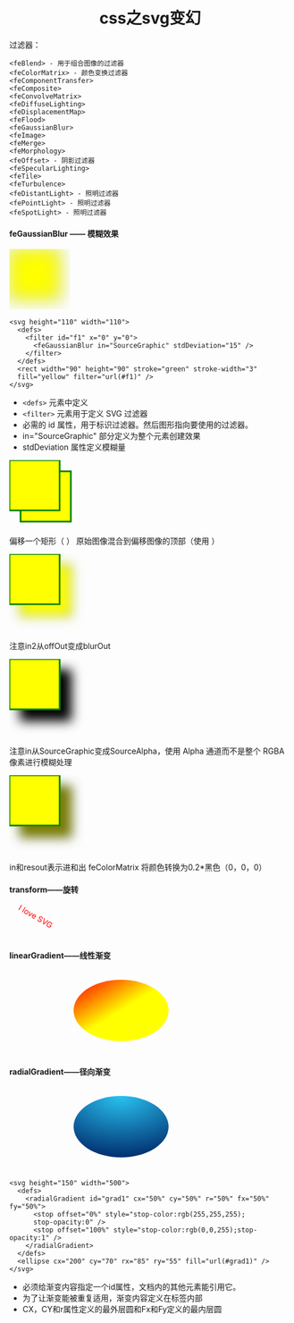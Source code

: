 # <center>**css之svg变幻**</center>
<article align="left" padding="0 12px">

过滤器：
```
<feBlend> - 用于组合图像的过滤器
<feColorMatrix> - 颜色变换过滤器
<feComponentTransfer>
<feComposite>
<feConvolveMatrix>
<feDiffuseLighting>
<feDisplacementMap>
<feFlood>
<feGaussianBlur>
<feImage>
<feMerge>
<feMorphology>
<feOffset> - 阴影过滤器
<feSpecularLighting>
<feTile>
<feTurbulence>
<feDistantLight> - 照明过滤器
<fePointLight> - 照明过滤器
<feSpotLight> - 照明过滤器
```
#### feGaussianBlur —— 模糊效果
<svg height="110" width="110">
  <defs>
    <filter id="f" x="0" y="0">
      <feGaussianBlur in="SourceGraphic" stdDeviation="15" />
    </filter>
  </defs>
  <rect width="90" height="90" stroke="green" stroke-width="3"
  fill="yellow" filter="url(#f)" />
</svg>

```
<svg height="110" width="110">
  <defs>
    <filter id="f1" x="0" y="0">
      <feGaussianBlur in="SourceGraphic" stdDeviation="15" />
    </filter>
  </defs>
  <rect width="90" height="90" stroke="green" stroke-width="3"
  fill="yellow" filter="url(#f1)" />
</svg>
```
* `<defs>` 元素中定义
* `<filter>` 元素用于定义 SVG 过滤器
* 必需的 id 属性，用于标识过滤器。然后图形指向要使用的过滤器。
* in="SourceGraphic" 部分定义为整个元素创建效果
* stdDeviation 属性定义模糊量

<svg height="120" width="120">
  <defs>
    <filter id="f1" x="0" y="0" width="200%" height="200%">
      <feOffset result="offOut" in="SourceGraphic" dx="20" dy="20" />
      <feBlend in="SourceGraphic" in2="offOut" mode="normal" />
    </filter>
  </defs>
  <rect width="90" height="90" stroke="green" stroke-width="3"
  fill="yellow" filter="url(#f1)" />
</svg>

偏移一个矩形（ <feOffset>）
原始图像混合到偏移图像的顶部（使用 <feBlend>）

<svg height="140" width="140">
  <defs>
    <filter id="f2" x="0" y="0" width="200%" height="200%">
      <feOffset result="offOut" in="SourceGraphic" dx="20" dy="20" />
      <feGaussianBlur result="blurOut" in="offOut" stdDeviation="10" />
      <feBlend in="SourceGraphic" in2="blurOut" mode="normal" />
    </filter>
  </defs>
  <rect width="90" height="90" stroke="green" stroke-width="3"
  fill="yellow" filter="url(#f2)" />
</svg>

注意in2从offOut变成blurOut

<svg height="140" width="140">
  <defs>
    <filter id="f3" x="0" y="0" width="200%" height="200%">
      <feOffset result="offOut" in="SourceAlpha" dx="20" dy="20" />
      <feGaussianBlur result="blurOut" in="offOut" stdDeviation="10" />
      <feBlend in="SourceGraphic" in2="blurOut" mode="normal" />
    </filter>
  </defs>
  <rect width="90" height="90" stroke="green" stroke-width="3"
  fill="yellow" filter="url(#f3)" />
</svg>

注意in从SourceGraphic变成SourceAlpha，使用 Alpha 通道而不是整个 RGBA 像素进行模糊处理

<svg height="140" width="140">
  <defs>
    <filter id="f4" x="0" y="0" width="200%" height="200%">
      <feOffset result="offOut" in="SourceGraphic" dx="20" dy="20" />
      <feColorMatrix result="matrixOut" in="offOut" type="matrix"
      values="0.2 0 0 0 0 0 0.2 0 0 0 0 0 0.2 0 0 0 0 0 1 0" />
      <feGaussianBlur result="blurOut" in="matrixOut" stdDeviation="10" />
      <feBlend in="SourceGraphic" in2="blurOut" mode="normal" />
    </filter>
  </defs>
  <rect width="90" height="90" stroke="green" stroke-width="3"
  fill="yellow" filter="url(#f4)" />
</svg>

in和resout表示进和出
feColorMatrix 将颜色转换为0.2*黑色（0，0，0）

#### transform——旋转
<svg height="60" width="200">
  <text x="0" y="15" fill="red" transform="rotate(30 20,40)">I love SVG</text>
</svg>

#### linearGradient——线性渐变
<svg height="150" width="400">
  <defs>
    <linearGradient id="grad1" x1="50%" y1="50%" x2="0%" y2="0%">
      <stop offset="0%" style="stop-color:rgb(255,255,0);stop-opacity:1" />
      <stop offset="100%" style="stop-color:rgb(255,0,0);stop-opacity:1" />
      <animate attributeName="x2" begin="0s" dur="10s" type="auto" values="0%;100%;100%;0%;0%" repeatCount="indefinite"/>
      <animate attributeName="y2" begin="0s" dur="10s" type="auto" values="0%;0%;100%;100%;0%" repeatCount="indefinite"/>
    </linearGradient>
  </defs>
  <ellipse cx="200" cy="70" rx="85" ry="55" fill="url(#grad1)" />
</svg>

#### radialGradient——径向渐变
<svg height="150" width="500">
  <defs>
    <radialGradient id="grad2" cx="50%" cy="0%" r="100%" fx="50%" fy="0%">
      <stop offset="0%" style="stop-color:rgb(41,195,241);
      stop-opacity:1" />
      <stop offset="100%" style="stop-color:rgb(0,47,111);stop-opacity:1" />
    </radialGradient>
  </defs>
  <ellipse cx="200" cy="70" rx="85" ry="55" fill="url(#grad2)" />
</svg>

```
<svg height="150" width="500">
  <defs>
    <radialGradient id="grad1" cx="50%" cy="50%" r="50%" fx="50%" fy="50%">
      <stop offset="0%" style="stop-color:rgb(255,255,255);
      stop-opacity:0" />
      <stop offset="100%" style="stop-color:rgb(0,0,255);stop-opacity:1" />
    </radialGradient>
  </defs>
  <ellipse cx="200" cy="70" rx="85" ry="55" fill="url(#grad1)" />
</svg>
```
* 必须给渐变内容指定一个id属性，文档内的其他元素能引用它。
* 为了让渐变能被重复适用，渐变内容定义在<defs>标签内部
* CX，CY和r属性定义的最外层圆和Fx和Fy定义的最内层圆



</article>